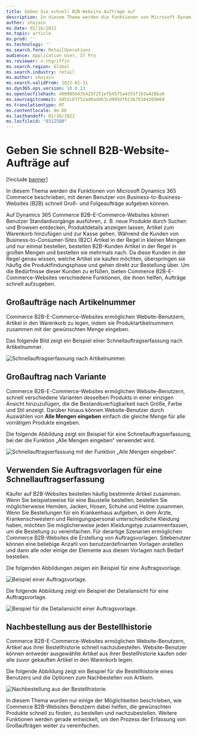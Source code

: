 ```yaml
---
title: Geben Sie schnell B2B-Website-Aufträge auf
description: In diesem Thema werden die Funktionen von Microsoft Dynamics 365 Commerce beschrieben, mit denen Benutzer von Business-to-Business-Websites (B2B) schnell Groß- und Folgeaufträge aufgeben können.
author: shajain
ms.date: 02/16/2022
ms.topic: article
ms.prod: ''
ms.technology: ''
ms.search.form: RetailOperations
audience: Application User, IT Pro
ms.reviewer: v-chgriffin
ms.search.region: Global
ms.search.industry: retail
ms.author: shajain
ms.search.validFrom: 2022-01-31
ms.dyn365.ops.version: 10.0.23
ms.openlocfilehash: 4909056435425f251efb45f5a4355f103a420ba8
ms.sourcegitcommit: 4d52c67f52ad0add63cd905df61367b344389069
ms.translationtype: HT
ms.contentlocale: de-DE
ms.lasthandoff: 02/16/2022
ms.locfileid: "8312580"
---
```

# <a name="place-b2b-website-orders-quickly"></a>Geben Sie schnell B2B-Website-Aufträge auf

[!include [banner](../../includes/banner.md)]

In diesem Thema werden die Funktionen von Microsoft Dynamics 365 Commerce beschrieben, mit denen Benutzer von Business-to-Business-Websites (B2B) schnell Groß- und Folgeaufträge aufgeben können.

Auf Dynamics 365 Commerce B2B-E-Commerce-Websites können Benutzer Standardvorgänge ausführen, z. B. neue Produkte durch Suchen und Browsen entdecken, Produktdetails anzeigen lassen, Artikel zum Warenkorb hinzufügen und zur Kasse gehen. Während die Kunden von Business-to-Consumer-Sites (B2C) Artikel in der Regel in kleinen Mengen und nur einmal bestellen, bestellen B2B-Kunden Artikel in der Regel in großen Mengen und bestellen sie mehrmals nach. Da diese Kunden in der Regel genau wissen, welche Artikel sie kaufen möchten, überspringen sie häufig die Produktfindungsphase und gehen direkt zur Bestellung über. Um die Bedürfnisse dieser Kunden zu erfüllen, bieten Commerce B2B-E-Commerce-Websites verschiedene Funktionen, die ihnen helfen, Aufträge schnell aufzugeben.

## <a name="bulk-order-by-item-number"></a>Großaufträge nach Artikelnummer

Commerce B2B-E-Commerce-Websites ermöglichen Website-Benutzern, Artikel in den Warenkorb zu legen, indem sie Produktartikelnummern zusammen mit der gewünschten Menge eingeben.

Das folgende Bild zeigt ein Beispiel einer Schnellauftragserfassung nach Artikelnummer.

![Schnellauftragserfassung nach Artikelnummer.](../media/QuickAddByItem.png)

## <a name="bulk-order-by-variant"></a>Großauftrag nach Variante

Commerce B2B-E-Commerce-Websites ermöglichen Website-Benutzern, schnell verschiedene Varianten desselben Produkts in einer einzigen Ansicht hinzuzufügen, die die Bestandsverfügbarkeit nach Größe, Farbe und Stil anzeigt. Darüber hinaus können Website-Benutzer durch Auswählen von **Alle Mengen eingeben** einfach die gleiche Menge für alle vorrätigen Produkte eingeben.

Die folgende Abbildung zeigt ein Beispiel für eine Schnellauftragserfassung, bei der die Funktion „Alle Mengen eingeben“ verwendet wird.

![Schnellauftragserfassung mit der Funktion „Alle Mengen eingeben“.](../media/MatrixView.png)

## <a name="use-order-templates-for-quick-order-entry"></a>Verwenden Sie Auftragsvorlagen für eine Schnellauftragserfassung

Käufer auf B2B-Websites bestellen häufig bestimmte Artikel zusammen. Wenn Sie beispielsweise für eine Baustelle bestellen, bestellen Sie möglicherweise Hemden, Jacken, Hosen, Schuhe und Helme zusammen. Wenn Sie Bestellungen für ein Krankenhaus aufgeben, in dem Ärzte, Krankenschwestern und Reinigungspersonal unterschiedliche Kleidung haben, möchten Sie möglicherweise jeden Kleidungstyp zusammenfassen, um die Bestellung zu vereinfachen. Für derartige Szenarien ermöglichen Commerce B2B-Websites die Erstellung von Auftragsvorlagen. Sitebenutzer können eine beliebige Anzahl von benutzerdefinierten Vorlagen erstellen und dann alle oder einige der Elemente aus diesen Vorlagen nach Bedarf bestellen.

Die folgenden Abbildungen zeigen ein Beispiel für eine Auftragsvorlage.

![Beispiel einer Auftragsvorlage.](../media/OrderTemplateHeader.png)

Die folgende Abbildung zeigt ein Beispiel der Detailansicht für eine Auftragsvorlage.

![Beispiel für die Detailansicht einer Auftragsvorlage.](../media/OrderTemplateLines.png)

## <a name="reorder-from-order-history"></a>Nachbestellung aus der Bestellhistorie

Commerce B2B-E-Commerce-Websites ermöglichen Website-Benutzern, Artikel aus ihrer Bestellhistorie schnell nachzubestellen. Website-Benutzer können entweder ausgewählte Artikel aus ihrer Bestellhistorie kaufen oder alle zuvor gekauften Artikel in den Warenkorb legen.

Die folgende Abbildung zeigt ein Beispiel für die Bestellhistorie eines Benutzers und die Optionen zum Nachbestellen von Artikeln.

![Nachbestellung aus der Bestellhistorie.](../media/Reorder.png)

In diesem Thema wurden nur einige der Möglichkeiten beschrieben, wie Commerce B2B-Websites Benutzern dabei helfen, die gewünschten Produkte schnell zu finden, zu bestellen und nachzubestellen. Weitere Funktionen werden gerade entwickelt, um den Prozess der Erfassung von Großaufträgen weiter zu vereinfachen.
